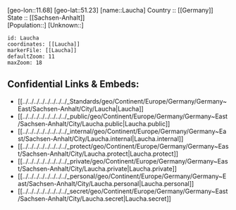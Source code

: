 ﻿---
location: [51.23,11.68] 
mapzoom: [7,12] 
mapmarker: city 
type: City
tags:
- geo/City


SpocWebEntityId: 31867
isDeleted: false
confidential: public

---
[geo-lon::11.68] 
[geo-lat::51.23] 
[name::Laucha] 
Country :: [[Germany]]  
State :: [[Sachsen-Anhalt]]  
[Population::] 
[Unknown::] 


```leaflet
id: Laucha
coordinates: [[Laucha]] 
markerFile: [[Laucha]] 
defaultZoom: 11 
maxZoom: 18
```


## Confidential Links & Embeds: 
- [[../../../../../../../../_Standards/geo/Continent/Europe/Germany/Germany~East/Sachsen-Anhalt/City/Laucha|Laucha]] 
- [[../../../../../../../../_public/geo/Continent/Europe/Germany/Germany~East/Sachsen-Anhalt/City/Laucha.public|Laucha.public]] 
- [[../../../../../../../../_internal/geo/Continent/Europe/Germany/Germany~East/Sachsen-Anhalt/City/Laucha.internal|Laucha.internal]] 
- [[../../../../../../../../_protect/geo/Continent/Europe/Germany/Germany~East/Sachsen-Anhalt/City/Laucha.protect|Laucha.protect]] 
- [[../../../../../../../../_private/geo/Continent/Europe/Germany/Germany~East/Sachsen-Anhalt/City/Laucha.private|Laucha.private]] 
- [[../../../../../../../../_personal/geo/Continent/Europe/Germany/Germany~East/Sachsen-Anhalt/City/Laucha.personal|Laucha.personal]] 
- [[../../../../../../../../_secret/geo/Continent/Europe/Germany/Germany~East/Sachsen-Anhalt/City/Laucha.secret|Laucha.secret]] 
